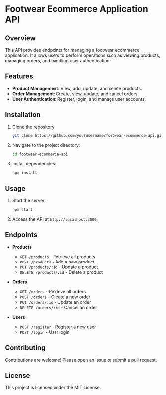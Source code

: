 # Footwear Ecommerce Application API

## Overview
This API provides endpoints for managing a footwear ecommerce application. It allows users to perform operations such as viewing products, managing orders, and handling user authentication.

## Features
- **Product Management**: View, add, update, and delete products.
- **Order Management**: Create, view, update, and cancel orders.
- **User Authentication**: Register, login, and manage user accounts.

## Installation
1. Clone the repository:
    ```sh
    git clone https://github.com/yourusername/footwear-ecommerce-api.git
    ```
2. Navigate to the project directory:
    ```sh
    cd footwear-ecommerce-api
    ```
3. Install dependencies:
    ```sh
    npm install
    ```

## Usage
1. Start the server:
    ```sh
    npm start
    ```
2. Access the API at `http://localhost:3000`.

## Endpoints
- **Products**
  - `GET /products` - Retrieve all products
  - `POST /products` - Add a new product
  - `PUT /products/:id` - Update a product
  - `DELETE /products/:id` - Delete a product

- **Orders**
  - `GET /orders` - Retrieve all orders
  - `POST /orders` - Create a new order
  - `PUT /orders/:id` - Update an order
  - `DELETE /orders/:id` - Cancel an order

- **Users**
  - `POST /register` - Register a new user
  - `POST /login` - User login

## Contributing
Contributions are welcome! Please open an issue or submit a pull request.

## License
This project is licensed under the MIT License.